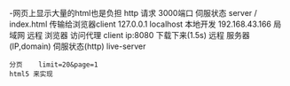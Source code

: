 -网页上显示大量的html也是负担
http 请求 3000端口  伺服状态    server
/   index.html  传输给浏览器client
    127.0.0.1   localhost   本地开发
    192.168.43.166   局域网 远程
    浏览器  访问代理    client  ip:8080     下载下来(1.5s)
    远程    服务器(IP,domain)   伺服状态(http)    live-server 



    分页    limit=20&page=1   
    html5 来实现